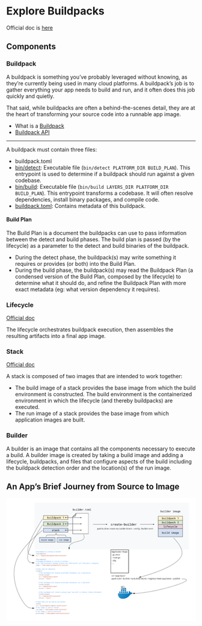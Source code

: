 # Explore Buildpacks

Official doc is [here](https://buildpacks.io/)

## Components

### Buildpack

A buildpack is something you’ve probably leveraged without knowing, as they’re currently being used in many cloud platforms.
A buildpack’s job is to gather everything your app needs to build and run, and it often does this job quickly and quietly.

That said, while buildpacks are often a behind-the-scenes detail, they are at the heart of transforming your source code into a runnable app image.

- What is a [Buildpack](https://buildpacks.io/docs/concepts/components/buildpack/#what-is-a-buildpack)
- [Buildpack API](https://buildpacks.io/docs/reference/spec/buildpack-api/)

---

A buildpack must contain three files:

- buildpack.toml
- [bin/detect](https://buildpacks.io/docs/reference/spec/buildpack-api/#bindetect): Executable file
  (`bin/detect PLATFORM_DIR BUILD_PLAN`). This entrypoint is used to determine if a buildpack should run against a given
  codebase.
- [bin/build](https://buildpacks.io/docs/reference/spec/buildpack-api/#binbuild): Executable file
  (`bin/build LAYERS_DIR PLATFORM_DIR BUILD_PLAN`). This entrypoint transforms a codebase. It will often resolve dependencies,
  install binary packages, and compile code.
- [buildpack.toml](https://buildpacks.io/docs/reference/spec/buildpack-api/#buildpacktoml): Contains metadata of this
  buildpack.

#### Build Plan

The Build Plan is a document the buildpacks can use to pass information between the detect and build phases. The build
plan is passed (by the lifecycle) as a parameter to the detect and build binaries of the buildpack.

- During the detect phase, the buildpack(s) may write something it requires or provides (or both) into the Build Plan.
- During the build phase, the buildpack(s) may read the Buildpack Plan (a condensed version of the Build Plan, composed by
  the lifecycle) to determine what it should do, and refine the Buildpack Plan with more exact metadata (eg: what version
  dependency it requires).

### Lifecycle

[Official doc](https://buildpacks.io/docs/concepts/components/lifecycle/#what-is-the-lifecycle)

The lifecycle orchestrates buildpack execution, then assembles the resulting artifacts into a final app image.

### Stack

[Official doc](https://buildpacks.io/docs/concepts/components/stack/#what-is-a-stack)

A stack is composed of two images that are intended to work together:

- The build image of a stack provides the base image from which the build environment is constructed. The build environment
  is the containerized environment in which the lifecycle (and thereby buildpacks) are executed.
- The run image of a stack provides the base image from which application images are built.

### Builder

A builder is an image that contains all the components necessary to execute a build. A builder image is created by taking
a build image and adding a lifecycle, buildpacks, and files that configure aspects of the build including the buildpack
detection order and the location(s) of the run image.

## An App’s Brief Journey from Source to Image

![](resources/app-journey-to-image.png)

